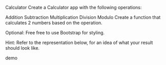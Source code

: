 Calculator
Create a Calculator app with the following operations:

Addition
Subtraction
Multiplication
Division
Modulo
Create a function that calculates 2 numbers based on the operation.

Optional: Free free to use Bootstrap for styling.

Hint: Refer to the representation below, for an idea of what your result should look like.

demo
